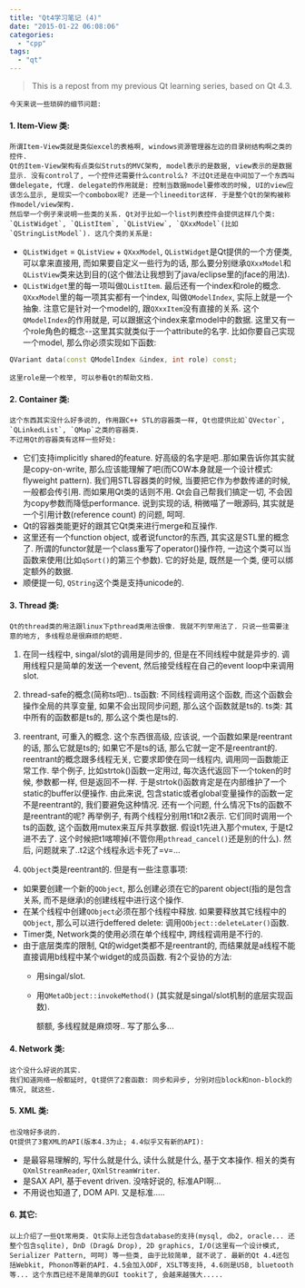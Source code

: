 ```yaml
---
title: "Qt4学习笔记 (4)"
date: "2015-01-22 06:08:06"
categories: 
  - "cpp"
tags: 
  - "qt"
---
```


> This is a repost from my previous Qt learning series, based on Qt 4.3.

    今天来说一些琐碎的细节问题:

#### 1. Item-View 类:

    所谓Item-View类就是类似excel的表格啊, windows资源管理器左边的目录树结构啊之类的控件.
    Qt的Item-View架构有点类似Struts的MVC架构, model表示的是数据, view表示的是数据显示. 没有control了, 一个控件还需要什么control么? 不过Qt还是在中间加了一个东西叫做delegate, 代理. delegate的作用就是: 控制当数据model要修改的时候, UI的view应该怎么显示, 是现实一个combobox呢? 还是一个lineeditor这样. 于是整个Qt的架构被称作model/view架构.
    然后举一个例子来说明一些类的关系. Qt对于比如一个list列表控件会提供这样几个类: `QListWidget`, `QListItem`, `QListView`, `QXxxModel`(比如`QStringListModel`). 这几个类的关系是:
- `QListWidget` = `QListView` + `QXxxModel`, `QListWidget`是Qt提供的一个方便类, 可以拿来直接用, 而如果要自定义一些行为的话, 那么要分别继承`QXxxModel`和`QListView`类来达到目的(这个做法让我想到了java/eclipse里的jface的用法).
- `QListWidget`里的每一项叫做`QListItem`.
    最后还有一个index和role的概念. `QXxxModel`里的每一项其实都有一个index, 叫做`QModelIndex`, 实际上就是一个抽象. 注意它是针对一个model的, 跟`QXxxItem`没有直接的关系. 这个`QModelIndex`的作用就是, 可以跟据这个index来拿model中的数据. 这里又有一个role角色的概念--这里其实就类似于一个attribute的名字. 比如你要自己实现一个model, 那么你必须实现如下函数:

```cpp
QVariant data(const QModelIndex &index, int role) const;
```

    这里role是一个枚举, 可以参看Qt的帮助文档.

#### 2. Container 类:

    这个东西其实没什么好多说的, 作用跟C++ STL的容器类一样, Qt也提供比如`QVector`, `QLinkedList`, `QMap`之类的容器类.
    不过用Qt的容器类有这样一些好处:
- 它们支持implicitly shared的feature. 好高级的名字是吧..那如果告诉你其实就是copy-on-write, 那么应该能理解了吧(而COW本身就是一个设计模式: flyweight pattern). 我们用STL容器类的时候, 当要把它作为参数传递的时候, 一般都会传引用. 而如果用Qt类的话则不用. Qt会自己帮我们搞定一切, 不会因为copy参数而降低performance. 说到实现的话, 稍微喵了一眼源码, 其实就是一个引用计数(reference count) 的问题, 呵呵.
- Qt的容器类能更好的跟其它Qt类来进行merge和互操作.
- 这里还有一个function object, 或者说functor的东西, 其实这是STL里的概念了. 所谓的functor就是一个class重写了operator()操作符, 一边这个类可以当函数来使用(比如`qSort()`的第三个参数). 它的好处是, 既然是一个类, 便可以绑定额外的数据.
- 顺便提一句, `QString`这个类是支持unicode的.

#### 3. Thread 类:

    Qt的thread类的用法跟linux下pthread类用法很像. 我就不列举用法了. 只说一些需要注意的地方, 多线程总是很麻烦的皑皑.
1. 在同一线程中, singal/slot的调用是同步的, 但是在不同线程中就是异步的. 调用线程只是简单的发送一个event, 然后接受线程在自己的event loop中来调用slot.
2. thread-safe的概念(简称ts吧).. ts函数: 不同线程调用这个函数, 而这个函数会操作全局的共享变量, 如果不会出现同步问题, 那么这个函数就是ts的. ts类: 其中所有的函数都是ts的, 那么这个类也是ts的.
3. reentrant, 可重入的概念. 这个东西很高级, 应该说, 一个函数如果是reentrant的话, 那么它就是ts的; 如果它不是ts的话, 那么它就一定不是reentrant的. reentrant的概念跟多线程无关, 它要求即使在同一线程内, 调用同一函数能正常工作.
    举个例子, 比如strtok()函数一定用过, 每次迭代返回下一个token的时候, 参数都一样, 但是返回不一样. 于是strtok()函数肯定是在内部维护了一个static的buffer以便操作. 由此来说, 包含static或者global变量操作的函数一定不是reentrant的, 我们要避免这种情况.
    还有一个问题, 什么情况下ts的函数不是reentrant的呢? 再举例子, 有两个线程分别用t1和t2表示. 它们同时调用一个ts的函数, 这个函数用mutex来互斥共享数据. 假设t1先进入那个mutex, 于是t2进不去了. 这个时候把t1喀嚓掉(不管你用`pthread_cancel()`还是别的什么). 然后, 问题就来了..t2这个线程永远卡死了=v=...

4. `QObject`类是reentrant的. 但是有一些注意事项:
- 如果要创建一个新的`QObject`, 那么创建必须在它的parent object(指的是包含关系, 而不是继承)的创建线程中进行这个操作.
- 在某个线程中创建`QObject`必须在那个线程中释放. 如果要释放其它线程中的`QObject`, 那么可以进行deffered delete: 调用`QObject::deleteLater()`函数.
- Timer类, Network类的使用必须在单个线程中, 跨线程调用是不行的.
- 由于底层类库的限制, Qt的widget类都不是reentrant的, 而结果就是a线程不能直接调用b线程中某个widget的成员函数. 有2个妥协的方法:
  - 用singal/slot.
  - 用`QMetaObject::invokeMethod()` (其实就是singal/slot机制的底层实现函数).

    额额, 多线程就是麻烦呀.. 写了那么多...

#### 4. Network 类:

    这个没什么好说的其实.
    我们知道网络一般都延时, Qt提供了2套函数: 同步和异步, 分别对应block和non-block的情况, 就这些.

#### 5. XML 类:

    也没啥好多说的.
    Qt提供了3套XML的API(版本4.3为止; 4.4似乎又有新的API):
- 是最容易理解的, 写什么就是什么, 读什么就是什么, 基于文本操作. 相关的类有`QXmlStreamReader`, `QXmlStreamWriter`.
- 是SAX API, 基于event driven. 没啥好说的, 标准API啊...
- 不用说也知道了, DOM API. 又是标准.....

#### 6. 其它:

    以上介绍了一些Qt常用类. Qt实际上还包含database的支持(mysql, db2, oracle... 还整个包含sqlite), DnD (Drag& Drop), 2D graphics, I/O(这里有一个设计模式, Serializer Pattern, 呵呵) 等一些类, 由于比较简单, 就不说了. 最新的Qt 4.4还包括Webkit, Phonon等新的API. 4.5会加入ODF, XSLT等支持, 4.6则是USB, bluetooth等... 这个东西已经不是简单的GUI tookit了, 会越来越强大.....
